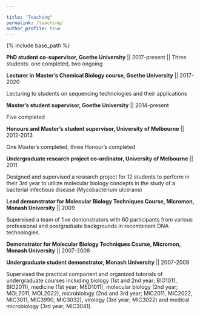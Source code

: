 ```yaml
---

title: "Teaching"
permalink: /teaching/
author_profile: true
---
```


{% include base_path %}

**PhD student co-supervisor, Goethe University** || 2017-present ||
Three students: one completed, two ongoing


**Lecturer in Master’s Chemical Biology course, Goethe University** || 2017-2020

Lecturing to students on sequencing technologies and their applications


**Master’s student supervisor, Goethe University** || 2014-present

Five completed		


**Honours and Master’s student supervisor, University of Melbourne** || 2012-2013

One Master’s completed, three Honour’s completed


**Undergraduate research project co-ordinator, University of Melbourne** || 2011

Designed and supervised a research project for 12 students to perform in their 3rd year to utilize molecular biology concepts in the study of a bacterial infectious disease (Mycobacterium ulcerans)


**Lead demonstrator for Molecular Biology Techniques Course, Micromon, Monash University** || 2009

Supervised a team of five demonstrators with 60 participants from various professional and postgraduate backgrounds in recombinant DNA technologies.


**Demonstrator for Molecular Biology Techniques Course, Micromon, Monash University** || 2007-2008


**Undergraduate student demonstrator, Monash University** || 2007-2009

Supervised the practical component and organized tutorials of undergraduate courses including biology (1st and 2nd year; BIO1011, BIO2011), medicine (1st year; MED1011), molecular biology (2nd year; MOL2011, MOL2022), microbiology (2nd and 3rd year; MIC2011, MIC2022, MIC3011, MIC3990, MIC3032), virology (3rd year; MIC3022) and medical microbiology (3rd year; MIC3041).

